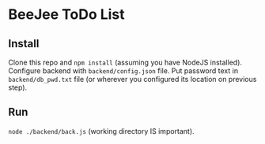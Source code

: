 # BeeJee ToDo List

## Install

Clone this repo and `npm install` (assuming you have NodeJS installed).
Configure backend with `backend/config.json` file.
Put password text in `backend/db_pwd.txt` file (or wherever you configured its location on previous step).

## Run

`node ./backend/back.js` (working directory IS important).
